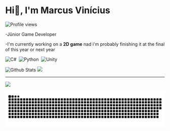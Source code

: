 <h1 align="left">Hi👋, I'm Marcus Vinícius</h1>

<p align="left"> <img src="https://komarev.com/ghpvc/?username=MarcusAlvees&color=blue" alt="Profile views" /> </p>

-Jûnior Game Developer

-I'm currently working on a **2D game** nad i'm probably finishing it at the final of this year or next year

![C#](https://img.shields.io/badge/-CSharp-05122A?style=flat&logo=csharp)&nbsp;
![Python](https://img.shields.io/badge/-Python-05122A?style=flat&logo=python)&nbsp;
![Unity](https://img.shields.io/badge/-Unity-05122A?style=flat&logo=unity)


<p align = "left"> <img src="https://github-readme-stats.vercel.app/api?username=MarcusAlvees&bg_color=000000&title_color=7653e0&border_radius=10&text_color=8f8f8f&border_color=7653e0&show_icons=1&icon_color=f5b95f" alt="Github Stats" />
<align = "right"> <img src="https://github-readme-stats.vercel.app/api/top-langs/?username=MarcusAlvees&layout=compact&langs_count=5&bg_color=000000&title_color=7653e0&border_radius=10&text_color=8f8f8f&border_color=7653e0&show_icons=1">
</p>


-----
<a href="https://linkedin.com/in/marcalvees"> <img src="https://camo.githubusercontent.com/12d696c039b7e718da27138d78a1a5e2dadcb331ad441652c1ce2df0d8f2ef41/68747470733a2f2f696d672e736869656c64732e696f2f7374617469632f76313f7374796c653d666f722d7468652d6261646765266d6573736167653d4c696e6b6564496e26636f6c6f723d304136364332266c6f676f3d4c696e6b6564496e266c6f676f436f6c6f723d464646464646266c6162656c3d"> </a>

![Snake animation](https://github.com/MarcusAlvees/MarcusAlvees/blob/output/github-contribution-grid-snake.svg)
